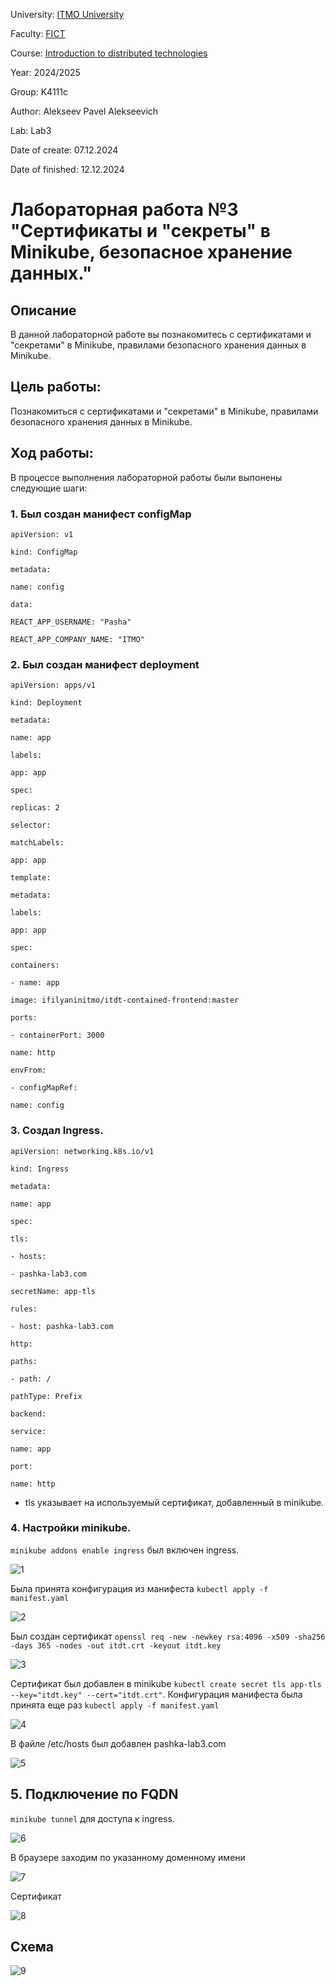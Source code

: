 University: [ITMO University](https://itmo.ru/ru/)

Faculty: [FICT](https://fict.itmo.ru)

Course: [Introduction to distributed technologies](https://github.com/itmo-ict-faculty/introduction-to-distributed-technologies)

Year: 2024/2025

Group: K4111c

Author: Alekseev Pavel Alekseevich

Lab: Lab3

Date of create: 07.12.2024

Date of finished: 12.12.2024

  

# Лабораторная работа №3 "Сертификаты и "секреты" в Minikube, безопасное хранение данных."

  

## Описание

В данной лабораторной работе вы познакомитесь с сертификатами и "секретами" в Minikube, правилами безопасного хранения данных в Minikube.

  

## Цель работы:

Познакомиться с сертификатами и "секретами" в Minikube, правилами безопасного хранения данных в Minikube.

  

## Ход работы:

В процессе выполнения лабораторной работы были выпонены следующие шаги:

### 1. Был создан манифест configMap

  

```
apiVersion: v1

kind: ConfigMap

metadata:

name: config

data:

REACT_APP_USERNAME: "Pasha"

REACT_APP_COMPANY_NAME: "ITMO"

```


### 2. Был создан манифест deployment
```
apiVersion: apps/v1

kind: Deployment

metadata:

name: app

labels:

app: app

spec:

replicas: 2

selector:

matchLabels:

app: app

template:

metadata:

labels:

app: app

spec:

containers:

- name: app

image: ifilyaninitmo/itdt-contained-frontend:master

ports:

- containerPort: 3000

name: http

envFrom:

- configMapRef:

name: config

```


### 3.  Создал Ingress.

```
apiVersion: networking.k8s.io/v1

kind: Ingress

metadata:

name: app

spec:

tls:

- hosts:

- pashka-lab3.com

secretName: app-tls

rules:

- host: pashka-lab3.com

http:

paths:

- path: /

pathType: Prefix

backend:

service:

name: app

port:

name: http

```

- tls указывает на используемый сертификат, добавленный в minikube.

### 4. Настройки minikube.

  

 `minikube addons enable ingress` был включен ingress.

  

![1](screens/1.png)

  

Была принята конфигурация из манифеста `kubectl apply -f manifest.yaml`

  

![2](screens/2.png)

  

Был создан сертификат `openssl req -new -newkey rsa:4096 -x509 -sha256 -days 365 -nodes -out itdt.crt -keyout itdt.key`

  

![3](screens/3.png)

  

Cертификат был добавлен в minikube `kubectl create secret tls app-tls --key="itdt.key" --cert="itdt.crt"`. Конфигурация манифеста была принята еще раз `kubectl apply -f manifest.yaml`


![4](screens/4.png)

  

В файле /etc/hosts был добавлен pashka-lab3.com

![5](screens/5.png)

  

## 5. Подключение по FQDN

  

 `minikube tunnel` для доступа к ingress.

  

![6](screens/6.png)

  

В браузере заходим по указанному доменному имени 

  
![7](screens/7.png)

  

Cертификат


![8](screens/8.png)

  

## Схема

  

![9](screens/9.png)
